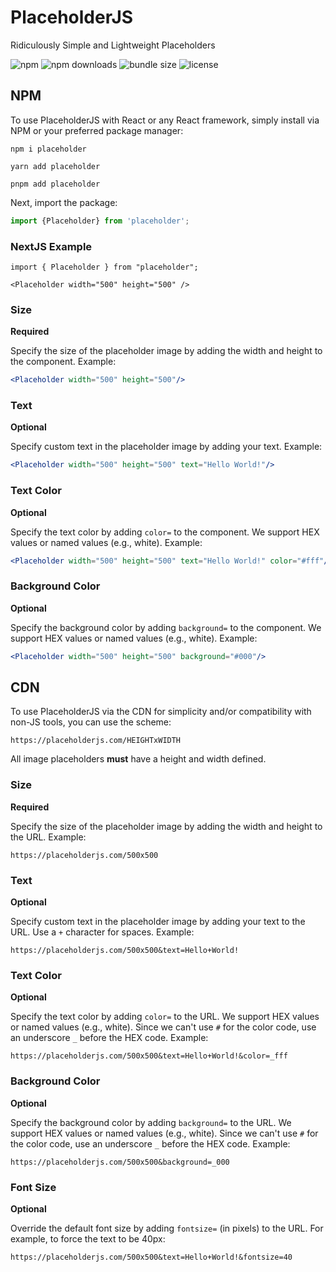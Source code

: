 # PlaceholderJS

Ridiculously Simple and Lightweight Placeholders

![npm](https://img.shields.io/npm/v/placeholder)
![npm downloads](https://img.shields.io/npm/dm/placeholder)
![bundle size](https://img.shields.io/bundlephobia/min/placeholder)
![license](https://img.shields.io/npm/l/placeholder)

## NPM

To use PlaceholderJS with React or any React framework, simply install via NPM or your preferred package manager:

```shell
npm i placeholder
```

```shell
yarn add placeholder
```

```shell
pnpm add placeholder
```

Next, import the package:

```jsx
import {Placeholder} from 'placeholder';
```

### NextJS Example

```
import { Placeholder } from "placeholder";

<Placeholder width="500" height="500" />
```

### Size

**Required**

Specify the size of the placeholder image by adding the width and height to the component. Example:

```jsx
<Placeholder width="500" height="500"/>
```

### Text

**Optional**

Specify custom text in the placeholder image by adding your text. Example:

```jsx
<Placeholder width="500" height="500" text="Hello World!"/>
```

### Text Color

**Optional**

Specify the text color by adding `color=` to the component. We support HEX values or named values (e.g., white).
Example:

```jsx
<Placeholder width="500" height="500" text="Hello World!" color="#fff"/>
```

### Background Color

**Optional**

Specify the background color by adding `background=` to the component. We support HEX values or named values (e.g.,
white). Example:

```jsx
<Placeholder width="500" height="500" background="#000"/>
```

## CDN

To use PlaceholderJS via the CDN for simplicity and/or compatibility with non-JS tools, you can use the scheme:

```
https://placeholderjs.com/HEIGHTxWIDTH
```

All image placeholders **must** have a height and width defined.

### Size

**Required**

Specify the size of the placeholder image by adding the width and height to the URL. Example:

```
https://placeholderjs.com/500x500
```

### Text

**Optional**

Specify custom text in the placeholder image by adding your text to the URL. Use a `+` character for spaces. Example:

```
https://placeholderjs.com/500x500&text=Hello+World!
```

### Text Color

**Optional**

Specify the text color by adding `color=` to the URL. We support HEX values or named values (e.g., white). Since we
can't use `#` for the color code, use an underscore `_` before the HEX code. Example:

```
https://placeholderjs.com/500x500&text=Hello+World!&color=_fff
```

### Background Color

**Optional**

Specify the background color by adding `background=` to the URL. We support HEX values or named values (e.g., white).
Since we can't use `#` for the color code, use an underscore `_` before the HEX code. Example:

```
https://placeholderjs.com/500x500&background=_000
```

### Font Size

**Optional**

Override the default font size by adding `fontsize=` (in pixels) to the URL. For example, to force the text to be 40px:

```
https://placeholderjs.com/500x500&text=Hello+World!&fontsize=40
```
